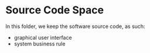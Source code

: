 # Source Code Space
In this folder, we keep the software source code, as such:
- graphical user interface
- system business rule
